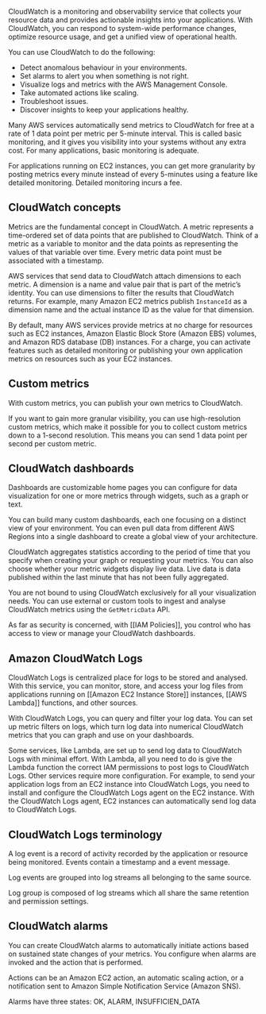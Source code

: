 CloudWatch is a monitoring and observability service that collects your resource data and provides actionable insights into your applications. With CloudWatch, you can respond to system-wide performance changes, optimize resource usage, and get a unified view of operational health.

You can use CloudWatch to do the following:

- Detect anomalous behaviour in your environments.
- Set alarms to alert you when something is not right.
- Visualize logs and metrics with the AWS Management Console.
- Take automated actions like scaling.
- Troubleshoot issues.
- Discover insights to keep your applications healthy.

Many AWS services automatically send metrics to CloudWatch for free at a rate of 1 data point per metric per 5-minute interval. This is called basic monitoring, and it gives you visibility into your systems without any extra cost. For many applications, basic monitoring is adequate.  
  
For applications running on EC2 instances, you can get more granularity by posting metrics every minute instead of every 5-minutes using a feature like detailed monitoring. Detailed monitoring incurs a fee.

## CloudWatch concepts

Metrics are the fundamental concept in CloudWatch. A metric represents a time-ordered set of data points that are published to CloudWatch. Think of a metric as a variable to monitor and the data points as representing the values of that variable over time. Every metric data point must be associated with a timestamp.

AWS services that send data to CloudWatch attach dimensions to each metric. A dimension is a name and value pair that is part of the metric’s identity. You can use dimensions to filter the results that CloudWatch returns. For example, many Amazon EC2 metrics publish `InstanceId` as a dimension name and the actual instance ID as the value for that dimension.

By default, many AWS services provide metrics at no charge for resources such as EC2 instances, Amazon Elastic Block Store (Amazon EBS) volumes, and Amazon RDS database (DB) instances. For a charge, you can activate features such as detailed monitoring or publishing your own application metrics on resources such as your EC2 instances.

## Custom metrics

With custom metrics, you can publish your own metrics to CloudWatch.  
  
If you want to gain more granular visibility, you can use high-resolution custom metrics, which make it possible for you to collect custom metrics down to a 1-second resolution. This means you can send 1 data point per second per custom metric.

## CloudWatch dashboards

Dashboards are customizable home pages you can configure for data visualization for one or more metrics through widgets, such as a graph or text.

You can build many custom dashboards, each one focusing on a distinct view of your environment. You can even pull data from different AWS Regions into a single dashboard to create a global view of your architecture.

CloudWatch aggregates statistics according to the period of time that you specify when creating your graph or requesting your metrics. You can also choose whether your metric widgets display live data. Live data is data published within the last minute that has not been fully aggregated.

You are not bound to using CloudWatch exclusively for all your visualization needs. You can use external or custom tools to ingest and analyse CloudWatch metrics using the `GetMetricData` API.  
  
As far as security is concerned, with [[IAM Policies]], you control who has access to view or manage your CloudWatch dashboards.

## Amazon CloudWatch Logs  

CloudWatch Logs is centralized place for logs to be stored and analysed. With this service, you can monitor, store, and access your log files from applications running on [[Amazon EC2 Instance Store]] instances, [[AWS Lambda]] functions, and other sources.

With CloudWatch Logs, you can query and filter your log data. You can set up metric filters on logs, which turn log data into numerical CloudWatch metrics that you can graph and use on your dashboards.

Some services, like Lambda, are set up to send log data to CloudWatch Logs with minimal effort. With Lambda, all you need to do is give the Lambda function the correct IAM permissions to post logs to CloudWatch Logs. Other services require more configuration. For example, to send your application logs from an EC2 instance into CloudWatch Logs, you need to install and configure the CloudWatch Logs agent on the EC2 instance. With the CloudWatch Logs agent, EC2 instances can automatically send log data to CloudWatch Logs.

## CloudWatch Logs terminology  

A log event is a record of activity recorded by the application or resource being monitored. Events contain a timestamp and a event message.

Log events are grouped into log streams all belonging to the same source.

Log group is composed of log streams which all share the same retention and permission settings.

## CloudWatch alarms

You can create CloudWatch alarms to automatically initiate actions based on sustained state changes of your metrics. You configure when alarms are invoked and the action that is performed.

Actions can be an Amazon EC2 action, an automatic scaling action, or a notification sent to Amazon Simple Notification Service (Amazon SNS).

Alarms have three states: OK, ALARM, INSUFFICIEN_DATA

